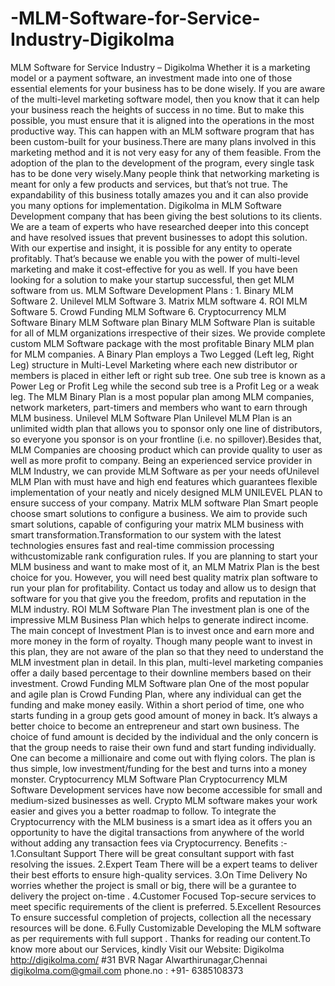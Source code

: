 # -MLM-Software-for-Service-Industry-Digikolma
 MLM Software for Service Industry – Digikolma     Whether it is a marketing model or a payment software, an investment made into one of those essential elements for your business has to be done wisely. If you are aware of the multi-level marketing software model, then you know that it can help your business reach the heights of success in no time. But to make this possible, you must ensure that it is aligned into the operations in the most productive way. This can happen with an MLM software program that has been custom-built for your business.There are many plans involved in this marketing method and it is not very easy for any of them feasible. From the adoption of the plan to the development of the program, every single task has to be done very wisely.Many people think that networking marketing is meant for only a few products and services, but that’s not true. The expandability of this business totally amazes you and it can also provide you many options for implementation.  Digikolma in MLM Software Development company that has been giving the best solutions to its clients. We are a team of experts who have researched deeper into this concept and have resolved issues that prevent businesses to adopt this solution. With our expertise and insight, it is possible for any entity to operate profitably. That’s because we enable you with the power of multi-level marketing and make it cost-effective for you as well. If you have been looking for a solution to make your startup successful, then get MLM software from us.   MLM Software Development Plans :  1. Binary MLM Software 2. Unilevel MLM Software 3. Matrix MLM software 4. ROI MLM Software 5. Crowd Funding MLM Software 6. Cryptocurrency MLM Software Binary MLM Software plan Binary MLM Software Plan is suitable for all of MLM organizations irrespective of their sizes. We provide complete custom MLM Software package with the most profitable Binary MLM plan for MLM companies. A Binary Plan employs a Two Legged (Left leg, Right Leg) structure in Multi-Level Marketing where each new distributor or members is placed in either left or right sub tree.  One sub tree is known as a Power Leg or Profit Leg while the second sub tree is a Profit Leg or a weak leg. The MLM Binary Plan is a most popular plan among MLM companies, network marketers, part-timers and members who want to earn through MLM business. Unilevel MLM Software Plan Unilevel MLM Plan is an unlimited width plan that allows you to sponsor only one line of distributors, so everyone you sponsor is on your frontline (i.e. no spillover).Besides that, MLM Companies are choosing product which can provide quality to user as well as more profit to company. Being an experienced service provider in MLM Industry, we can provide MLM Software as per your needs ofUnilevel MLM Plan with must have and high end features which guarantees flexible implementation of your neatly and nicely designed MLM UNILEVEL PLAN to ensure success of your company. Matrix MLM software Plan  Smart people choose smart solutions to configure a business. We aim to provide such smart solutions, capable of configuring your matrix MLM business with smart transformation.Transformation to our system with the latest technologies ensures fast and real-time commission processing withcustomizable rank configuration rules. If you are planning to start your MLM business and want to make most of it, an MLM Matrix Plan is the best choice for you. However, you will need best quality matrix plan software to run your plan for profitability. Contact us today and allow us to design that software for you that give you the freedom, profits and reputation in the MLM industry. ROI MLM Software Plan The investment plan is one of the impressive MLM Business Plan which  helps to generate indirect income. The main concept of Investment Plan is  to invest once and earn more and more money in the form of royalty.  Though many people want to invest in this plan, they are not aware of the  plan so that they need to understand the MLM investment plan in detail.  In this plan, multi-level marketing companies offer a daily based  percentage to their downline members based on their investment. Crowd Funding MLM Software plan One of the most popular and agile plan is Crowd Funding Plan, where any individual can get the funding and make money easily. Within a short period of time, one who starts funding in a group gets good amount of money in back. It’s always a better choice to become an entrepreneur and start own business. The choice of fund amount is decided by the individual and the only concern is that the group needs to raise their own fund and start funding individually. One can become a millionaire and come out with flying colors. The plan is thus simple, low investment/funding for the best and turns into a money monster.  Cryptocurrency MLM Software Plan Cryptocurrency MLM Software Development services have now become accessible for small and medium-sized businesses as well. Crypto MLM software makes your work easier and gives you a better roadmap to follow. To integrate the Cryptocurrency with the MLM business is a smart idea as it offers you an opportunity to have the digital transactions from anywhere of the world without adding any transaction fees via Cryptocurrency. Benefits :- 1.Consultant Support   There will be great consultant support with fast resolving the issues.   2.Expert Team  There will be a expert teams to deliver their best efforts to ensure high-quality services.   3.On Time Delivery     No worries whether the project is small or big, there will be a gurantee to delivery  the project  on-time .  4.Customer Focused      Top-secure services to meet specific requirements of the client is preferred.                    5.Excellent Resources To ensure successful completion of projects,  collection all the necessary resources will be done. 6.Fully Customizable  Developing  the MLM software as per requirements with full support .  Thanks for reading our content.To know more about our  Services, kindly Visit our Website: Digikolma                http://digikolma.com/                #31 BVR Nagar Alwarthirunagar,Chennai                digikolma.com@gmail.com                phone.no : +91- 6385108373

